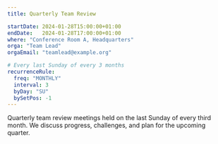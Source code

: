 ```yaml
---
title: Quarterly Team Review

startDate: 2024-01-28T15:00:00+01:00
endDate:   2024-01-28T17:00:00+01:00
where: "Conference Room A, Headquarters"
orga: "Team Lead"
orgaEmail: "teamlead@example.org"

# Every last Sunday of every 3 months
recurrenceRule:
  freq: "MONTHLY"
  interval: 3
  byDay: "SU"
  bySetPos: -1
---
```

Quarterly team review meetings held on the last Sunday of every third month. We discuss progress, challenges, and plan for the upcoming quarter.
